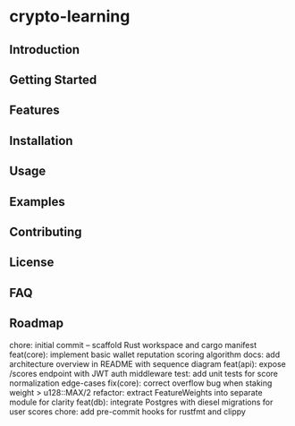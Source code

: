 # crypto-learning
## Introduction
## Getting Started  
## Features
## Installation
## Usage
## Examples
## Contributing
## License
## FAQ
## Roadmap
chore: initial commit – scaffold Rust workspace and cargo manifest
feat(core): implement basic wallet reputation scoring algorithm
docs: add architecture overview in README with sequence diagram
feat(api): expose /scores endpoint with JWT auth middleware
test: add unit tests for score normalization edge-cases
fix(core): correct overflow bug when staking weight > u128::MAX/2
refactor: extract FeatureWeights into separate module for clarity
feat(db): integrate Postgres with diesel migrations for user scores
chore: add pre-commit hooks for rustfmt and clippy
